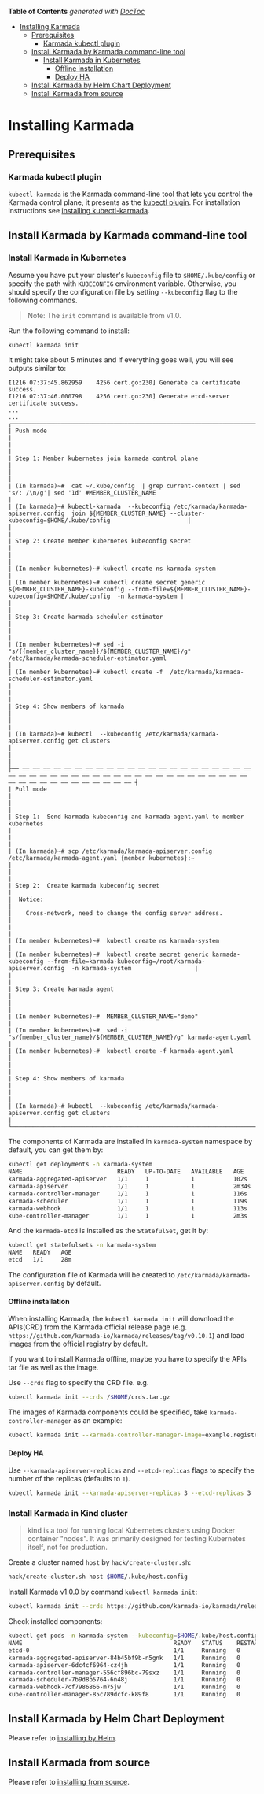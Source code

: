 <!-- START doctoc generated TOC please keep comment here to allow auto update -->
<!-- DON'T EDIT THIS SECTION, INSTEAD RE-RUN doctoc TO UPDATE -->
**Table of Contents**  *generated with [DocToc](https://github.com/thlorenz/doctoc)*

- [Installing Karmada](#installing-karmada)
  - [Prerequisites](#prerequisites)
    - [Karmada kubectl plugin](#karmada-kubectl-plugin)
  - [Install Karmada by Karmada command-line tool](#install-karmada-by-karmada-command-line-tool)
    - [Install Karmada in Kubernetes](#install-karmada-in-kubernetes)
      - [Offline installation](#offline-installation)
      - [Deploy HA](#deploy-ha)
  - [Install Karmada by Helm Chart Deployment](#install-karmada-by-helm-chart-deployment)
  - [Install Karmada from source](#install-karmada-from-source)

<!-- END doctoc generated TOC please keep comment here to allow auto update -->

# Installing Karmada

## Prerequisites

### Karmada kubectl plugin
`kubectl-karmada` is the Karmada command-line tool that lets you control the Karmada control plane, it presents as
the [kubectl plugin][1].
For installation instructions see [installing kubectl-karmada](./install-kubectl-karmada.md).

## Install Karmada by Karmada command-line tool

### Install Karmada in Kubernetes

Assume you have put your cluster's `kubeconfig` file to `$HOME/.kube/config` or specify the path
with `KUBECONFIG` environment variable. Otherwise, you should specify the configuration file by
setting `--kubeconfig` flag to the following commands.

> Note: The `init` command is available from v1.0. 

Run the following command to install:
```bash
kubectl karmada init
```
It might take about 5 minutes and if everything goes well, you will see outputs similar to:
```
I1216 07:37:45.862959    4256 cert.go:230] Generate ca certificate success.
I1216 07:37:46.000798    4256 cert.go:230] Generate etcd-server certificate success.
...
...
┌──────────────────────────────────────────────────────────────────────────────────────────────────────────────────────────────────────────────────────────────────────────────┐
| Push mode                                                                                                                                                                    |
|                                                                                                                                                                              |
| Step 1: Member kubernetes join karmada control plane                                                                                                                         |
|                                                                                                                                                                              |
| (In karmada)~#  cat ~/.kube/config  | grep current-context | sed 's/: /\n/g'| sed '1d' #MEMBER_CLUSTER_NAME                                                                  |
| (In karmada)~# kubectl-karmada  --kubeconfig /etc/karmada/karmada-apiserver.config  join ${MEMBER_CLUSTER_NAME} --cluster-kubeconfig=$HOME/.kube/config                      |
|                                                                                                                                                                              |
| Step 2: Create member kubernetes kubeconfig secret                                                                                                                           |
|                                                                                                                                                                              |
| (In member kubernetes)~# kubectl create ns karmada-system                                                                                                                    |
| (In member kubernetes)~# kubectl create secret generic ${MEMBER_CLUSTER_NAME}-kubeconfig --from-file=${MEMBER_CLUSTER_NAME}-kubeconfig=$HOME/.kube/config  -n karmada-system |
|                                                                                                                                                                              |
| Step 3: Create karmada scheduler estimator                                                                                                                                   |
|                                                                                                                                                                              |
| (In member kubernetes)~# sed -i "s/{{member_cluster_name}}/${MEMBER_CLUSTER_NAME}/g" /etc/karmada/karmada-scheduler-estimator.yaml                                           |
| (In member kubernetes)~# kubectl create -f  /etc/karmada/karmada-scheduler-estimator.yaml                                                                                    |
|                                                                                                                                                                              |
| Step 4: Show members of karmada                                                                                                                                              |
|                                                                                                                                                                              |
| (In karmada)~# kubectl  --kubeconfig /etc/karmada/karmada-apiserver.config get clusters                                                                                      |
|                                                                                                                                                                              |
├── —— —— —— —— —— —— —— —— —— —— —— —— —— —— —— —— —— —— —— —— —— —— —— —— —— —— —— —— —— —— —— —— —— —— —— —— —— —— —— —— —— —— —— —— —— —— —— —— —— —— —— —— —— —— —— —— —— ┤
| Pull mode                                                                                                                                                                    |
|                                                                                                                                                                              |
| Step 1:  Send karmada kubeconfig and karmada-agent.yaml to member kubernetes                                                                                                 |
|                                                                                                                                                                              |
| (In karmada)~# scp /etc/karmada/karmada-apiserver.config /etc/karmada/karmada-agent.yaml {member kubernetes}:~                                                               |
|                                                                                                                                                                              |
| Step 2:  Create karmada kubeconfig secret                                                                                                                                    |
|  Notice:                                                                                                                                                                     |
|    Cross-network, need to change the config server address.                                                                                                                  |
|                                                                                                                                                                              |
| (In member kubernetes)~#  kubectl create ns karmada-system                                                                                                                   |
| (In member kubernetes)~#  kubectl create secret generic karmada-kubeconfig --from-file=karmada-kubeconfig=/root/karmada-apiserver.config  -n karmada-system                  |
|                                                                                                                                                                              |
| Step 3: Create karmada agent                                                                                                                                                 |
|                                                                                                                                                                              |
| (In member kubernetes)~#  MEMBER_CLUSTER_NAME="demo"                                                                                                                         |
| (In member kubernetes)~#  sed -i "s/{member_cluster_name}/${MEMBER_CLUSTER_NAME}/g" karmada-agent.yaml                                                                       |
| (In member kubernetes)~#  kubectl create -f karmada-agent.yaml                                                                                                               |
|                                                                                                                                                                              |
| Step 4: Show members of karmada                                                                                                                                              |
|                                                                                                                                                                              |
| (In karmada)~# kubectl  --kubeconfig /etc/karmada/karmada-apiserver.config get clusters                                                                                      |
└──────────────────────────────────────────────────────────────────────────────────────────────────────────────────────────────────────────────────────────────────────────────┘
```

The components of Karmada are installed in `karmada-system` namespace by default, you can get them by:
```bash
kubectl get deployments -n karmada-system
NAME                           READY   UP-TO-DATE   AVAILABLE   AGE
karmada-aggregated-apiserver   1/1     1            1           102s
karmada-apiserver              1/1     1            1           2m34s
karmada-controller-manager     1/1     1            1           116s
karmada-scheduler              1/1     1            1           119s
karmada-webhook                1/1     1            1           113s
kube-controller-manager        1/1     1            1           2m3s
```
And the `karmada-etcd` is installed as the `StatefulSet`, get it by:
```bash
kubectl get statefulsets -n karmada-system
NAME   READY   AGE
etcd   1/1     28m
```

The configuration file of Karmada will be created to `/etc/karmada/karmada-apiserver.config` by default.

#### Offline installation

When installing Karmada, the `kubectl karmada init` will download the APIs(CRD) from the Karmada official release page
(e.g. `https://github.com/karmada-io/karmada/releases/tag/v0.10.1`) and load images from the official registry by default.

If you want to install Karmada offline, maybe you have to specify the APIs tar file as well as the image.

Use `--crds` flag to specify the CRD file. e.g.
```bash
kubectl karmada init --crds /$HOME/crds.tar.gz
```

The images of Karmada components could be specified, take `karmada-controller-manager` as an example:
```bash
kubectl karmada init --karmada-controller-manager-image=example.registry.com/library/karmada-controller-manager:1.0 
```

#### Deploy HA
Use `--karmada-apiserver-replicas` and `--etcd-replicas` flags to specify the number of the replicas (defaults to `1`).
```bash
kubectl karmada init --karmada-apiserver-replicas 3 --etcd-replicas 3
```

### Install Karmada in Kind cluster

> kind is a tool for running local Kubernetes clusters using Docker container "nodes". 
> It was primarily designed for testing Kubernetes itself, not for production.

Create a cluster named `host` by `hack/create-cluster.sh`:
```bash
hack/create-cluster.sh host $HOME/.kube/host.config
```

Install Karmada v1.0.0 by command `kubectl karmada init`:
```bash
kubectl karmada init --crds https://github.com/karmada-io/karmada/releases/download/v1.0.0/crds.tar.gz --kubeconfig=$HOME/.kube/host.config
```

Check installed components:
```bash
kubectl get pods -n karmada-system --kubeconfig=$HOME/.kube/host.config
NAME                                           READY   STATUS    RESTARTS   AGE
etcd-0                                         1/1     Running   0          2m55s
karmada-aggregated-apiserver-84b45bf9b-n5gnk   1/1     Running   0          109s
karmada-apiserver-6dc4cf6964-cz4jh             1/1     Running   0          2m40s
karmada-controller-manager-556cf896bc-79sxz    1/1     Running   0          2m3s
karmada-scheduler-7b9d8b5764-6n48j             1/1     Running   0          2m6s
karmada-webhook-7cf7986866-m75jw               1/1     Running   0          2m
kube-controller-manager-85c789dcfc-k89f8       1/1     Running   0          2m10s
```

## Install Karmada by Helm Chart Deployment
Please refer to [installing by Helm](https://github.com/karmada-io/karmada/tree/master/charts).

## Install Karmada from source

Please refer to [installing from source](./fromsource.md).

[1]: https://kubernetes.io/docs/tasks/extend-kubectl/kubectl-plugins/